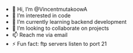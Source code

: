- 👋 Hi, I’m @VincentmutakoowA
- 👀 I’m interested in code
- 🌱 I’m currently learning backend development
- 💞️ I’m looking to collaborate on projects
- 📫 Reach me via email
- ⚡ Fun fact: ftp servers listen to port 21
<!---
VincentmutakoowA/VincentmutakoowA is a ✨ special ✨ repository because its `README.md` (this file) appears on your GitHub profile.
You can click the Preview link to take a look at your changes.
--->
